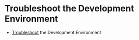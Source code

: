 # Troubleshoot the Development Environment

  - [Troubleshoot](https://kodekloud.com/topic/lab-final-troubleshooting-scenario/) the Development Environment
